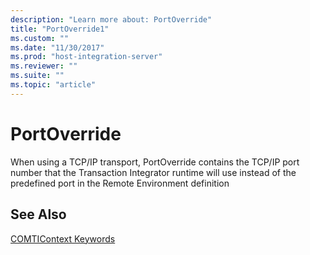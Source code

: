 ```yaml
---
description: "Learn more about: PortOverride"
title: "PortOverride1"
ms.custom: ""
ms.date: "11/30/2017"
ms.prod: "host-integration-server"
ms.reviewer: ""
ms.suite: ""
ms.topic: "article"
---
```

# PortOverride
When using a TCP/IP transport, PortOverride contains the TCP/IP port number that the Transaction Integrator runtime will use instead of the predefined port in the Remote Environment definition  
  
## See Also  
 [COMTIContext Keywords](../core/comticontext-keywords1.md)
